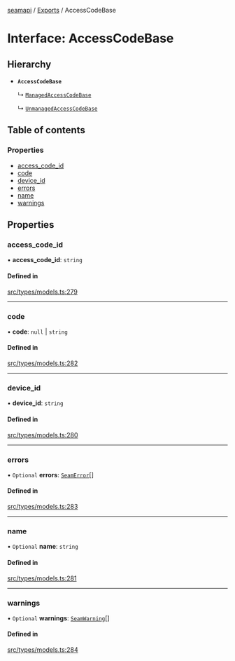 [seamapi](../README.md) / [Exports](../modules.md) / AccessCodeBase

# Interface: AccessCodeBase

## Hierarchy

- **`AccessCodeBase`**

  ↳ [`ManagedAccessCodeBase`](ManagedAccessCodeBase.md)

  ↳ [`UnmanagedAccessCodeBase`](UnmanagedAccessCodeBase.md)

## Table of contents

### Properties

- [access\_code\_id](AccessCodeBase.md#access_code_id)
- [code](AccessCodeBase.md#code)
- [device\_id](AccessCodeBase.md#device_id)
- [errors](AccessCodeBase.md#errors)
- [name](AccessCodeBase.md#name)
- [warnings](AccessCodeBase.md#warnings)

## Properties

### access\_code\_id

• **access\_code\_id**: `string`

#### Defined in

[src/types/models.ts:279](https://github.com/seamapi/javascript/blob/main/src/types/models.ts#L279)

___

### code

• **code**: ``null`` \| `string`

#### Defined in

[src/types/models.ts:282](https://github.com/seamapi/javascript/blob/main/src/types/models.ts#L282)

___

### device\_id

• **device\_id**: `string`

#### Defined in

[src/types/models.ts:280](https://github.com/seamapi/javascript/blob/main/src/types/models.ts#L280)

___

### errors

• `Optional` **errors**: [`SeamError`](SeamError.md)[]

#### Defined in

[src/types/models.ts:283](https://github.com/seamapi/javascript/blob/main/src/types/models.ts#L283)

___

### name

• `Optional` **name**: `string`

#### Defined in

[src/types/models.ts:281](https://github.com/seamapi/javascript/blob/main/src/types/models.ts#L281)

___

### warnings

• `Optional` **warnings**: [`SeamWarning`](SeamWarning.md)[]

#### Defined in

[src/types/models.ts:284](https://github.com/seamapi/javascript/blob/main/src/types/models.ts#L284)
